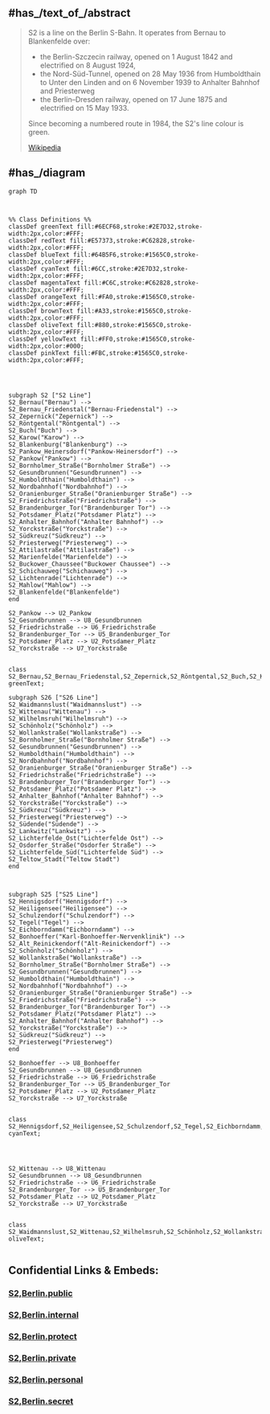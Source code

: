 
## #has_/text_of_/abstract 


> S2 is a line on the Berlin S-Bahn. It operates from Bernau to Blankenfelde over:
> - the Berlin-Szczecin railway, opened on 1 August 1842 and electrified on 8 August 1924,
> - the Nord-Süd-Tunnel, opened on 28 May 1936 from Humboldthain to Unter den Linden and on 6 November 1939 to Anhalter Bahnhof and Priesterweg
> - the Berlin–Dresden railway, opened on 17 June 1875 and electrified on 15 May 1933.
>
> Since becoming a numbered route in 1984, the S2's line colour is green.
>
> [Wikipedia](https://en.wikipedia.org/wiki/S2%20(Berlin))
> 


## #has_/diagram 


```mermaid
graph TD



%% Class Definitions %%
classDef greenText fill:#6ECF68,stroke:#2E7D32,stroke-width:2px,color:#FFF;
classDef redText fill:#E57373,stroke:#C62828,stroke-width:2px,color:#FFF;
classDef blueText fill:#64B5F6,stroke:#1565C0,stroke-width:2px,color:#FFF;
classDef cyanText fill:#6CC,stroke:#2E7D32,stroke-width:2px,color:#FFF;
classDef magentaText fill:#C6C,stroke:#C62828,stroke-width:2px,color:#FFF;
classDef orangeText fill:#FA0,stroke:#1565C0,stroke-width:2px,color:#FFF;
classDef brownText fill:#A33,stroke:#1565C0,stroke-width:2px,color:#FFF;
classDef oliveText fill:#880,stroke:#1565C0,stroke-width:2px,color:#FFF;
classDef yellowText fill:#FF0,stroke:#1565C0,stroke-width:2px,color:#000;
classDef pinkText fill:#FBC,stroke:#1565C0,stroke-width:2px,color:#FFF;




subgraph S2 ["S2 Line"]
S2_Bernau("Bernau") --> 
S2_Bernau_Friedenstal("Bernau-Friedenstal") --> 
S2_Zepernick("Zepernick") --> 
S2_Röntgental("Röntgental") --> 
S2_Buch("Buch") --> 
S2_Karow("Karow") --> 
S2_Blankenburg("Blankenburg") --> 
S2_Pankow_Heinersdorf("Pankow-Heinersdorf") --> 
S2_Pankow("Pankow") --> 
S2_Bornholmer_Straße("Bornholmer Straße") --> 
S2_Gesundbrunnen("Gesundbrunnen") --> 
S2_Humboldthain("Humboldthain") --> 
S2_Nordbahnhof("Nordbahnhof") --> 
S2_Oranienburger_Straße("Oranienburger Straße") --> 
S2_Friedrichstraße("Friedrichstraße") --> 
S2_Brandenburger_Tor("Brandenburger Tor") --> 
S2_Potsdamer_Platz("Potsdamer Platz") --> 
S2_Anhalter_Bahnhof("Anhalter Bahnhof") --> 
S2_Yorckstraße("Yorckstraße") --> 
S2_Südkreuz("Südkreuz") --> 
S2_Priesterweg("Priesterweg") --> 
S2_Attilastraße("Attilastraße") --> 
S2_Marienfelde("Marienfelde") --> 
S2_Buckower_Chaussee("Buckower Chaussee") --> 
S2_Schichauweg("Schichauweg") --> 
S2_Lichtenrade("Lichtenrade") --> 
S2_Mahlow("Mahlow") --> 
S2_Blankenfelde("Blankenfelde")
end

S2_Pankow --> U2_Pankow
S2_Gesundbrunnen --> U8_Gesundbrunnen
S2_Friedrichstraße --> U6_Friedrichstraße
S2_Brandenburger_Tor --> U5_Brandenburger_Tor
S2_Potsdamer_Platz --> U2_Potsdamer_Platz
S2_Yorckstraße --> U7_Yorckstraße


class S2_Bernau,S2_Bernau_Friedenstal,S2_Zepernick,S2_Röntgental,S2_Buch,S2_Karow,S2_Blankenburg,S2_Pankow_Heinersdorf,S2_Pankow,S2_Bornholmer_Straße,S2_Gesundbrunnen,S2_Humboldthain,S2_Nordbahnhof,S2_Oranienburger_Straße,S2_Friedrichstraße,S2_Brandenburger_Tor,S2_Potsdamer_Platz,S2_Anhalter_Bahnhof,S2_Yorckstraße,S2_Südkreuz,S2_Priesterweg,S2_Attilastraße,S2_Marienfelde,S2_Buckower_Chaussee,S2_Schichauweg,S2_Lichtenrade,S2_Mahlow,S2_Blankenfelde greenText;

subgraph S26 ["S26 Line"]
S2_Waidmannslust("Waidmannslust") --> 
S2_Wittenau("Wittenau") --> 
S2_Wilhelmsruh("Wilhelmsruh") --> 
S2_Schönholz("Schönholz") --> 
S2_Wollankstraße("Wollankstraße") --> 
S2_Bornholmer_Straße("Bornholmer Straße") --> 
S2_Gesundbrunnen("Gesundbrunnen") --> 
S2_Humboldthain("Humboldthain") --> 
S2_Nordbahnhof("Nordbahnhof") --> 
S2_Oranienburger_Straße("Oranienburger Straße") --> 
S2_Friedrichstraße("Friedrichstraße") --> 
S2_Brandenburger_Tor("Brandenburger Tor") --> 
S2_Potsdamer_Platz("Potsdamer Platz") --> 
S2_Anhalter_Bahnhof("Anhalter Bahnhof") --> 
S2_Yorckstraße("Yorckstraße") --> 
S2_Südkreuz("Südkreuz") --> 
S2_Priesterweg("Priesterweg") --> 
S2_Südende("Südende") --> 
S2_Lankwitz("Lankwitz") --> 
S2_Lichterfelde_Ost("Lichterfelde Ost") --> 
S2_Osdorfer_Straße("Osdorfer Straße") --> 
S2_Lichterfelde_Süd("Lichterfelde Süd") --> 
S2_Teltow_Stadt("Teltow Stadt")
end



subgraph S25 ["S25 Line"]
S2_Hennigsdorf("Hennigsdorf") --> 
S2_Heiligensee("Heiligensee") --> 
S2_Schulzendorf("Schulzendorf") --> 
S2_Tegel("Tegel") --> 
S2_Eichborndamm("Eichborndamm") --> 
S2_Bonhoeffer("Karl-Bonhoeffer-Nervenklinik") --> 
S2_Alt_Reinickendorf("Alt-Reinickendorf") --> 
S2_Schönholz("Schönholz") --> 
S2_Wollankstraße("Wollankstraße") --> 
S2_Bornholmer_Straße("Bornholmer Straße") --> 
S2_Gesundbrunnen("Gesundbrunnen") --> 
S2_Humboldthain("Humboldthain") --> 
S2_Nordbahnhof("Nordbahnhof") --> 
S2_Oranienburger_Straße("Oranienburger Straße") --> 
S2_Friedrichstraße("Friedrichstraße") --> 
S2_Brandenburger_Tor("Brandenburger Tor") --> 
S2_Potsdamer_Platz("Potsdamer Platz") --> 
S2_Anhalter_Bahnhof("Anhalter Bahnhof") --> 
S2_Yorckstraße("Yorckstraße") --> 
S2_Südkreuz("Südkreuz") --> 
S2_Priesterweg("Priesterweg")
end

S2_Bonhoeffer --> U8_Bonhoeffer
S2_Gesundbrunnen --> U8_Gesundbrunnen
S2_Friedrichstraße --> U6_Friedrichstraße
S2_Brandenburger_Tor --> U5_Brandenburger_Tor
S2_Potsdamer_Platz --> U2_Potsdamer_Platz
S2_Yorckstraße --> U7_Yorckstraße 


class S2_Hennigsdorf,S2_Heiligensee,S2_Schulzendorf,S2_Tegel,S2_Eichborndamm,S2_Bonhoeffer,S2_Alt_Reinickendorf,S2_Schönholz,S2_Wollankstraße,S2_Bornholmer_Straße,S2_Gesundbrunnen,S2_Humboldthain,S2_Nordbahnhof,S2_Oranienburger_Straße,S2_Friedrichstraße,S2_Brandenburger_Tor,S2_Potsdamer_Platz,S2_Anhalter_Bahnhof,S2_Yorckstraße,S2_Südkreuz,S2_Priesterweg cyanText;




S2_Wittenau --> U8_Wittenau
S2_Gesundbrunnen --> U8_Gesundbrunnen
S2_Friedrichstraße --> U6_Friedrichstraße
S2_Brandenburger_Tor --> U5_Brandenburger_Tor
S2_Potsdamer_Platz --> U2_Potsdamer_Platz
S2_Yorckstraße --> U7_Yorckstraße


class S2_Waidmannslust,S2_Wittenau,S2_Wilhelmsruh,S2_Schönholz,S2_Wollankstraße,S2_Bornholmer_Straße,S2_Gesundbrunnen,S2_Humboldthain,S2_Nordbahnhof,S2_Oranienburger_Straße,S2_Friedrichstraße,S2_Brandenburger_Tor,S2_Potsdamer_Platz,S2_Anhalter_Bahnhof,S2_Yorckstraße,S2_Südkreuz,S2_Priesterweg,S2_Südende,S2_Lankwitz,S2_Lichterfelde_Ost,S2_Osdorfer_Straße,S2_Lichterfelde_Süd,S2_Teltow_Stadt oliveText;


```






## Confidential Links & Embeds: 

### [S2,Berlin.public](/_public/\Earth\Continent\Europe\Europe~Central\Germany\Germany~West\State~Berlin\cities~Berlin\cities~Berlin\Berlin-city\S-Bahn,BerlinS2,Berlin.public.md) 

### [S2,Berlin.internal](/_internal/\Earth\Continent\Europe\Europe~Central\Germany\Germany~West\State~Berlin\cities~Berlin\cities~Berlin\Berlin-city\S-Bahn,BerlinS2,Berlin.internal.md) 

### [S2,Berlin.protect](/_protect/\Earth\Continent\Europe\Europe~Central\Germany\Germany~West\State~Berlin\cities~Berlin\cities~Berlin\Berlin-city\S-Bahn,BerlinS2,Berlin.protect.md) 

### [S2,Berlin.private](/_private/\Earth\Continent\Europe\Europe~Central\Germany\Germany~West\State~Berlin\cities~Berlin\cities~Berlin\Berlin-city\S-Bahn,BerlinS2,Berlin.private.md) 

### [S2,Berlin.personal](/_personal/\Earth\Continent\Europe\Europe~Central\Germany\Germany~West\State~Berlin\cities~Berlin\cities~Berlin\Berlin-city\S-Bahn,BerlinS2,Berlin.personal.md) 

### [S2,Berlin.secret](/_secret/\Earth\Continent\Europe\Europe~Central\Germany\Germany~West\State~Berlin\cities~Berlin\cities~Berlin\Berlin-city\S-Bahn,BerlinS2,Berlin.secret.md)

